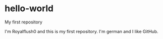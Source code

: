 # hello-world
My first repository

I'm Royalflush0 and this is my first repository. I'm german and I like GitHub.
